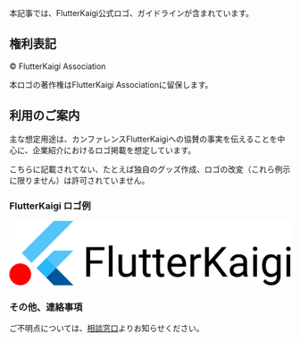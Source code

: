 本記事では、FlutterKaigi公式ロゴ、ガイドラインが含まれています。

## 権利表記

© FlutterKaigi Association

本ロゴの著作権はFlutterKaigi Associationに留保します。

## 利用のご案内

主な想定用途は、カンファレンスFlutterKaigiへの協賛の事実を伝えることを中心に、企業紹介におけるロゴ掲載を想定しています。

こちらに記載されてない、たとえば独自のグッズ作成、ロゴの改変（これら例示に限りません）は許可されていません。

### FlutterKaigi ロゴ例

<img title='logo_banner.png' alt='logo_banner' src='./assets/logo_banner.png' width="1630" data-meta='{"width":1630,"height":371}'>

### その他、連絡事項

ご不明点については、[相談窓口](https://docs.google.com/forms/d/e/1FAIpQLSemYPFEWpP8594MWI4k3Nz45RJzMS7pz1ufwtnX4t3V7z2TOw/viewform)よりお知らせください。
